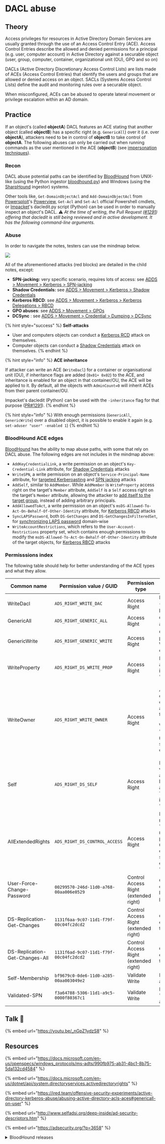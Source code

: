 # DACL abuse

## Theory

Access privileges for resources in Active Directory Domain Services are usually granted through the use of an Access Control Entry (ACE). Access Control Entries describe the allowed and denied permissions for a principal (e.g. user, computer account) in Active Directory against a securable object (user, group, computer, container, organizational unit (OU), GPO and so on)

DACLs (Active Directory Discretionary Access Control Lists) are lists made of ACEs (Access Control Entries) that identify the users and groups that are allowed or denied access on an object. SACLs (Systems Access Control Lists) define the audit and monitoring rules over a securable object.

When misconfigured, ACEs can be abused to operate lateral movement or privilege escalation within an AD domain.

## Practice

If an object's (called **objectA**) DACL features an ACE stating that another object (called **objectB**) has a specific right (e.g. `GenericAll`) over it (i.e. over **objectA**), attackers need to be in control of **objectB** to take control of **objectA**. The following abuses can only be carried out when running commands as the user mentioned in the ACE (**objectB**) (see [impersonation techniques](../credentials/impersonation.md)).

### Recon

DACL abuse potential paths can be identified by [BloodHound](../../recon/bloodhound.md) from UNIX-like (using the Python ingestor [bloodhound.py](https://github.com/fox-it/BloodHound.py)) and Windows (using the [SharpHound](https://github.com/BloodHoundAD/SharpHound3) ingestor) systems.

Other tools like, `Get-DomainObjectAcl` and `Add-DomainObjectAcl` from [Powersploit](https://github.com/PowerShellMafia/PowerSploit/)'s [Powerview](https://github.com/PowerShellMafia/PowerSploit/blob/dev/Recon/PowerView.ps1), `Get-Acl` and `Set-Acl` official Powershell cmdlets, or [Impacket](https://github.com/SecureAuthCorp/impacket)'s dacledit.py script (Python) can be used in order to manually inspect an object's DACL. :warning: _At the time of writing, the Pull Request (_[_#1291_](https://github.com/SecureAuthCorp/impacket/pull/1291)_) offering that dacledit is still being reviewed and in active development. It has the following command-line arguments._

### Abuse

In order to navigate the notes, testers can use the mindmap below.

![](<../../../.gitbook/assets/DACL abuse-dark (1).png>)

All of the aforementioned attacks (red blocks) are detailed in the child notes, except:

* **SPN-jacking:** very specific scenario, requires lots of access: see [ADDS > Movement > Kerberos > SPN-jacking](../kerberos/spn-jacking.md)
* **Shadow Credentials:** see [ADDS > Movement > Kerberos > Shadow Credentials](../kerberos/shadow-credentials.md)
* **Kerberos RBCD**: see [ADDS > Movement > Kerberos > Kerberos Delegations > RBCD](../kerberos/delegations/rbcd.md)
* **GPO abuses**: see [ADDS > Movement > GPOs](broken-reference)
* **DCSync** : see [ADDS > Movement > Credential > Dumping > DCSync](../credentials/dumping/dcsync.md)

{% hint style="success" %}
**Self-attacks**

* User and computers objects can conduct a [Kerberos RCD](../kerberos/delegations/#resource-based-constrained-delegations-rbcd) attack on themselves.
* Computer objects can conduct a [Shadow Credentials](../kerberos/shadow-credentials.md) attack on themselves.
{% endhint %}

{% hint style="info" %}
**ACE inheritance**

If attacker can write an ACE (`WriteDacl`) for a container or organisational unit (OU), if inheritance flags are added (`0x01+ 0x02`) to the ACE, and inheritance is enabled for an object in that container/OU, the ACE will be applied to it. By default, all the objects with `AdminCount=0` will inherit ACEs from their parent container/OU.

Impacket's dacledit (Python) can be used with the `-inheritance` flag for that purpose ([PR#1291](https://github.com/fortra/impacket/pull/1291)).
{% endhint %}

{% hint style="info" %}
With enough permissions (`GenericAll`, `GenericWrite`) over a disabled object, it is possible to enable it again (e.g. `set-aduser "user" -enabled 1`)
{% endhint %}

### BloodHound ACE edges

[BloodHound](../../recon/bloodhound.md) has the ability to map abuse paths, with some that rely on DACL abuse. The following edges are not includes in the mindmap above:

* `AddKeyCredentialLink`, a write permission on an object's `Key-Credential-Link` attribute, for [Shadow Credentials](../kerberos/shadow-credentials.md) attacks
* `WriteSPN`, a write permission on an object's `Service-Principal-Name` attribute, for [targeted Kerberoasting](targeted-kerberoasting.md) and [SPN jacking](../kerberos/spn-jacking.md) attacks
* `AddSelf`, similar to `AddMember`. While `AddMember` is `WriteProperty` access right on the target's `Member` attribute, `AddSelf` is a `Self` access right on the target's `Member` attribute, allowing the attacker to [add itself to the target group](addmember.md), instead of adding arbitrary principals.
* `AddAllowedToAct`, a write permission on an object's `msDS-Allowed-To-Act-On-Behalf-Of-Other-Identity` attribute, for [Kerberos RBCD](../kerberos/delegations/rbcd.md) attacks
* `SyncLAPSPassword`, both `DS-GetChanges` and `DS-GetChangesInFilteredSet`, for [synchronizing LAPS password](broken-reference) domain-wise
* `WriteAccountRestrictions`, which refers to the `User-Account-Restrictions` property set, which contains enough permissions to modify the `msDS-Allowed-To-Act-On-Behalf-Of-Other-Identity` attribute of the target objects, for [Kerberos RBCD](../kerberos/delegations/rbcd.md) attacks

### Permisssions index

The following table should help  for better understanding of the ACE types and what they allow.

<table><thead><tr><th width="152">Common name</th><th width="205.00141043723553">Permission value / GUID</th><th width="155.47586557018886">Permission type</th><th>Description</th></tr></thead><tbody><tr><td>WriteDacl</td><td><code>ADS_RIGHT_WRITE_DAC</code></td><td>Access Right</td><td>Edit the object's DACL (i.e. "inbound" permissions).</td></tr><tr><td>GenericAll</td><td><code>ADS_RIGHT_GENERIC_ALL</code></td><td>Access Right</td><td>Combination of almost all other rights.</td></tr><tr><td>GenericWrite</td><td><code>ADS_RIGHT_GENERIC_WRITE</code></td><td>Access Right</td><td>Combination of write permissions (Self, WriteProperty) among other things.</td></tr><tr><td>WriteProperty</td><td><code>ADS_RIGHT_DS_WRITE_PROP</code></td><td>Access Right</td><td>Edit one of the object's attributes. The attribute is referenced by an "ObjectType GUID".</td></tr><tr><td>WriteOwner</td><td><code>ADS_RIGHT_WRITE_OWNER</code></td><td>Access Right</td><td><p>Assume the ownership of the object (i.e. new owner of the victim = attacker, cannot be set to another user). </p><p></p><p>With the "SeRestorePrivilege" right it is possible to specify an arbitrary owner.</p></td></tr><tr><td>Self</td><td><code>ADS_RIGHT_DS_SELF</code></td><td>Access Right</td><td>Perform "Validated writes" (i.e. edit an attribute's value and have that value verified and validate by AD). The "Validated writes" is referenced by an "ObjectType GUID".</td></tr><tr><td>AllExtendedRights</td><td><code>ADS_RIGHT_DS_CONTROL_ACCESS</code></td><td>Access Right</td><td>Peform "Extended rights". "AllExtendedRights" refers to that permission being unrestricted. This right can be restricted by specifying the extended right in the "ObjectType GUID".</td></tr><tr><td>User-Force-Change-Password</td><td><code>00299570-246d-11d0-a768-00aa006e0529</code></td><td>Control Access Right (extended right)</td><td>Change the password of the object without having to know the previous one.</td></tr><tr><td>DS-Replication-Get-Changes</td><td><code>1131f6aa-9c07-11d1-f79f-00c04fc2dcd2</code></td><td>Control Access Right (extended right)</td><td>One of the two extended rights needed to operate a <a href="https://www.thehacker.recipes/ad/movement/credentials/dumping/dcsync">DCSync</a>.</td></tr><tr><td>DS-Replication-Get-Changes-All</td><td><code>1131f6ad-9c07-11d1-f79f-00c04fc2dcd2</code></td><td>Control Access Right (extended right)</td><td>One of the two extended rights needed to operate a <a href="https://www.thehacker.recipes/ad/movement/credentials/dumping/dcsync">DCSync</a>.</td></tr><tr><td>Self-Membership</td><td><code>bf9679c0-0de6-11d0-a285-00aa003049e2</code></td><td>Validate Write</td><td>Edit the "member" attribute of the object.</td></tr><tr><td>Validated-SPN</td><td><code>f3a64788-5306-11d1-a9c5-0000f80367c1</code></td><td>Validate Write</td><td>Edit the "servicePrincipalName" attribute of the object.</td></tr></tbody></table>

## Talk :microphone:

{% embed url="https://youtu.be/_nGpZ1ydzS8" %}

## Resources

{% embed url="https://docs.microsoft.com/en-us/openspecs/windows_protocols/ms-adts/990fb975-ab31-4bc1-8b75-5da132cd4584" %}

{% embed url="https://docs.microsoft.com/en-us/dotnet/api/system.directoryservices.activedirectoryrights" %}

{% embed url="https://ired.team/offensive-security-experiments/active-directory-kerberos-abuse/abusing-active-directory-acls-aces#genericall-on-user" %}

{% embed url="http://www.selfadsi.org/deep-inside/ad-security-descriptors.htm" %}

{% embed url="https://adsecurity.org/?p=3658" %}

<details>

<summary>BloodHound releases</summary>

[https://medium.com/@\_wald0/bloodhound-1-3-the-acl-attack-path-update-74aa56c5eb3a](https://medium.com/@\_wald0/bloodhound-1-3-the-acl-attack-path-update-74aa56c5eb3a)

[https://blog.cptjesus.com/posts/bloodhound20/](https://blog.cptjesus.com/posts/bloodhound20/)

[https://posts.specterops.io/introducing-bloodhound-3-0-c00e77ff0aa6](https://posts.specterops.io/introducing-bloodhound-3-0-c00e77ff0aa6)

[https://posts.specterops.io/introducing-bloodhound-4-0-the-azure-update-9b2b26c5e350](https://posts.specterops.io/introducing-bloodhound-4-0-the-azure-update-9b2b26c5e350)

[https://posts.specterops.io/introducing-bloodhound-4-1-the-three-headed-hound-be3c4a808146](https://posts.specterops.io/introducing-bloodhound-4-1-the-three-headed-hound-be3c4a808146)

[https://posts.specterops.io/introducing-bloodhound-4-2-the-azure-refactor-1cff734938bd](https://posts.specterops.io/introducing-bloodhound-4-2-the-azure-refactor-1cff734938bd)

</details>
